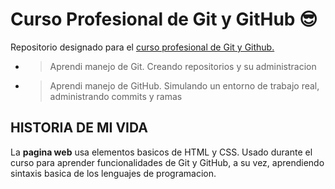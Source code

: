 # Curso Profesional de Git y GitHub 😎
Repositorio designado para el [curso profesional de Git y Github.](https://platzi.com/cursos/git-github/)

* > Aprendi manejo de Git. Creando repositorios y su administracion
* > Aprendi manejo de GitHub. Simulando un entorno de trabajo real, administrando commits y ramas

## HISTORIA DE MI VIDA

La **pagina web** usa elementos basicos de HTML y CSS. Usado durante el curso para aprender funcionalidades de Git y GitHub, a su vez, aprendiendo sintaxis basica de los lenguajes de programacion.